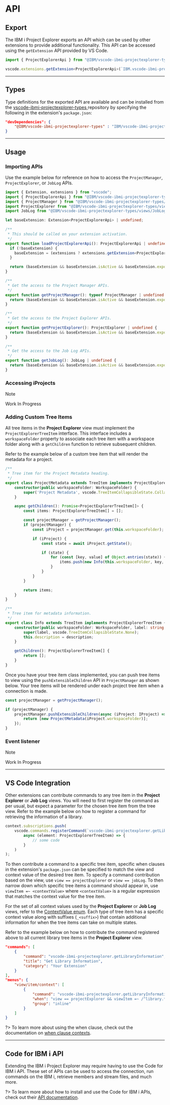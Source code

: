 # API

## Export

The IBM i Project Explorer exports an API which can be used by other extensions to provide additional functionality. This API can be accessed using the `getExtension` API provided by VS Code.

```ts
import { ProjectExplorerApi } from "@IBM/vscode-ibmi-projectexplorer-types";

vscode.extensions.getExtension<ProjectExplorerApi>(`IBM.vscode-ibmi-projectexplorer`)
```

---

## Types

Type definitions for the exported API are available and can be installed from the [vscode-ibmi-projectexplorer-types
](https://github.com/IBM/vscode-ibmi-projectexplorer-types) repository by specifying the following in the extension's `package.json`:

```json
"devDependencies": {
	"@IBM/vscode-ibmi-projectexplorer-types" : "IBM/vscode-ibmi-projectexplorer-types"
}
```

---

## Usage

### Importing APIs

Use the example below for reference on how to access the `ProjectManager`, `ProjectExplorer`, or `JobLog` APIs.

```typescript
import { Extension, extensions } from "vscode";
import { ProjectExplorerApi } from "@IBM/vscode-ibmi-projectexplorer-types/projectExplorerApi";
import { ProjectManager } from "@IBM/vscode-ibmi-projectexplorer-types/projectManager";
import ProjectExplorer from "@IBM/vscode-ibmi-projectexplorer-types/views/projectExplorer";
import JobLog from "@IBM/vscode-ibmi-projectexplorer-types/views/JobLog";

let baseExtension: Extension<ProjectExplorerApi> | undefined;

/**
 * This should be called on your extension activation.
 */
export function loadProjectExplorerApi(): ProjectExplorerApi | undefined {
  if (!baseExtension) {
    baseExtension = (extensions ? extensions.getExtension<ProjectExplorerApi>(`IBM.vscode-ibmi-projectexplorer`) : undefined);
  }

  return (baseExtension && baseExtension.isActive && baseExtension.exports ? baseExtension.exports : undefined);
}

/**
 * Get the access to the Project Manager APIs.
 */
export function getProjectManager(): typeof ProjectManager | undefined {
  return (baseExtension && baseExtension.isActive && baseExtension.exports ? baseExtension.exports.projectManager : undefined);
}

/**
 * Get the access to the Project Explorer APIs.
 */
export function getProjectExplorer(): ProjectExplorer | undefined {
  return (baseExtension && baseExtension.isActive && baseExtension.exports ? baseExtension.exports.projectExplorer : undefined);
}

/**
 * Get the access to the Job Log APIs.
 */
export function getJobLog(): JobLog | undefined {
  return (baseExtension && baseExtension.isActive && baseExtension.exports ? baseExtension.exports.jobLog : undefined);
}
```

### Accessing iProjects

> [!NOTE]
>
> Work In Progress

### Adding Custom Tree Items

All tree items in the **Project Explorer** view must implement the `ProjectExplorerTreeItem` interface. This interface includes a `workspaceFolder` property to associate each tree item with a workspace folder along with a `getChildren` function to retrieve subsequent children.

Refer to the example below of a custom tree item that will render the metadata for a project.

```typescript
/**
 * Tree item for the Project Metadata heading.
 */
export class ProjectMetadata extends TreeItem implements ProjectExplorerTreeItem {
	constructor(public workspaceFolder: WorkspaceFolder) {
		super('Project Metadata', vscode.TreeItemCollapsibleState.Collapsed);
	}

	async getChildren(): Promise<ProjectExplorerTreeItem[]> {
		const items: ProjectExplorerTreeItem[] = [];

		const projectManager = getProjectManager();
		if (projectManager) {
			const iProject = projectManager.get(this.workspaceFolder);

			if (iProject) {
				const state = await iProject.getState();

				if (state) {
					for (const [key, value] of Object.entries(state)) {
						items.push(new Info(this.workspaceFolder, key, value));
					}
				}
			}
		}

		return items;
	}
}

/**
 * Tree item for metadata information.
 */
export class Info extends TreeItem implements ProjectExplorerTreeItem {
	constructor(public workspaceFolder: WorkspaceFolder, label: string, description: string) {
		super(label, vscode.TreeItemCollapsibleState.None);
		this.description = description;
	}

	getChildren(): ProjectExplorerTreeItem[] {
		return [];
	}
}
```

Once you have your tree item class implemented, you can push tree items to view using the `pushExtensibleChildren` API in `ProjectManager` as shown below. Your tree items will be rendered under each project tree item when a connection is made.

```typescript
const projectManager = getProjectManager();

if (projectManager) {
	projectManager.pushExtensibleChildren(async (iProject: IProject) => {
		return [new ProjectMetadata(iProject.workspaceFolder)];
	});
}
```


### Event listener

> [!NOTE]
>
> Work In Progress
---

## VS Code Integration

Other extensions can contribute commands to any tree item in the **Project Explorer** or **Job Log** views. You will need to first register the command as per usual, but expect a parameter for the chosen tree item from the tree view. Refer to the example below on how to register a command for retrieving the information of a library.

```typescript
context.subscriptions.push(
    vscode.commands.registerCommand(`vscode-ibmi-projectexplorer.getLibraryInformation`,
        async (element: ProjectExplorerTreeItem) => {
            // some code
        }
    )
);
```

To then contribute a command to a specific tree item, specific when clauses in the extension's `package.json` can be specified to match the view and context value of the desired tree item. To specify a command contribution based on the view, use `view == projectExplorer` or `view == jobLog`. To then narrow down which specific tree items a command should appear in, use `viewItem =~ <contextValue>` where `<contextValue>` is a regular expression that matches the context value for the tree item.

For the set of all context values used by the **Project Explorer** or **Job Log** views, refer to the [ContextValue enum](https://github.com/IBM/vscode-ibmi-projectexplorer-types/blob/main/projectExplorerApi.d.ts). Each type of tree item has a specific context value along with suffixes (`_<suffix>`) that contain additional information for when the tree items can take on multiple states. 

Refer to the example below on how to contribute the command registered above to all current library tree items in the **Project Explorer** view.

```json
"commands": [
    {
        "command": "vscode-ibmi-projectexplorer.getLibraryInformation",
        "title": "Get Library Information",
        "category": "Your Extension"
    }
],
"menus": {
    "view/item/context": [
        {
            "command": "vscode-ibmi-projectexplorer.getLibraryInformation",
            "when": "view == projectExplorer && viewItem =~ /^library.*/ && viewItem =~ /^.*_current.*/",
            "group": "inline"
        }
    ]
}
```

?> To learn more about using the when clause, check out the documentation on [when clause contexts](https://code.visualstudio.com/api/references/when-clause-contexts).

---

## Code for IBM i API

Extending the IBM i Project Explorer may require having to use the Code for IBM i API. These set of APIs can be used to access the connection, run commands on the IBM i, retrieve members and stream files, and much more.

?> To learn more about how to install and use the Code for IBM i APIs, check out their [API documentation](https://halcyon-tech.github.io/docs/#/pages/dev/api).